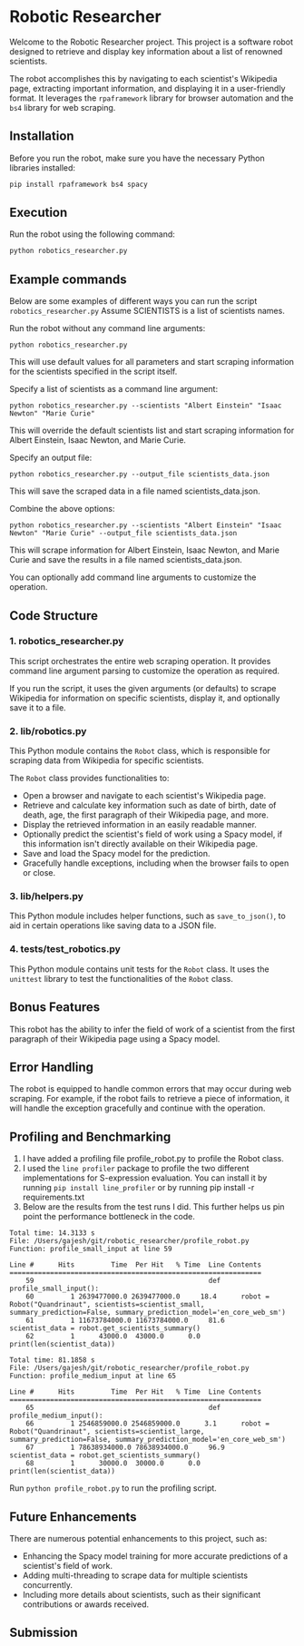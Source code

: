 # Robotic Researcher

Welcome to the Robotic Researcher project. This project is a software robot designed to retrieve and display key information about a list of renowned scientists.

The robot accomplishes this by navigating to each scientist's Wikipedia page, extracting important information, and displaying it in a user-friendly format. It leverages the `rpaframework` library for browser automation and the `bs4` library for web scraping.

## Installation

Before you run the robot, make sure you have the necessary Python libraries installed:

```bash
pip install rpaframework bs4 spacy
```

## Execution

Run the robot using the following command:

```bash
python robotics_researcher.py
```

## Example commands
Below are some examples of different ways you can run the script `robotics_researcher.py` Assume SCIENTISTS is a list of scientists names.

Run the robot without any command line arguments:
```
python robotics_researcher.py
```
This will use default values for all parameters and start scraping information for the scientists specified in the script itself.

Specify a list of scientists as a command line argument:
```
python robotics_researcher.py --scientists "Albert Einstein" "Isaac Newton" "Marie Curie"
```

This will override the default scientists list and start scraping information for Albert Einstein, Isaac Newton, and Marie Curie.

Specify an output file:
```
python robotics_researcher.py --output_file scientists_data.json
```
This will save the scraped data in a file named scientists_data.json.

Combine the above options:
``` 
python robotics_researcher.py --scientists "Albert Einstein" "Isaac Newton" "Marie Curie" --output_file scientists_data.json
```
This will scrape information for Albert Einstein, Isaac Newton, and Marie Curie and save the results in a file named scientists_data.json.

You can optionally add command line arguments to customize the operation.

## Code Structure

### 1. robotics_researcher.py

This script orchestrates the entire web scraping operation. It provides command line argument parsing to customize the operation as required. 

If you run the script, it uses the given arguments (or defaults) to scrape Wikipedia for information on specific scientists, display it, and optionally save it to a file.

### 2. lib/robotics.py

This Python module contains the `Robot` class, which is responsible for scraping data from Wikipedia for specific scientists. 

The `Robot` class provides functionalities to:

- Open a browser and navigate to each scientist's Wikipedia page.
- Retrieve and calculate key information such as date of birth, date of death, age, the first paragraph of their Wikipedia page, and more.
- Display the retrieved information in an easily readable manner.
- Optionally predict the scientist's field of work using a Spacy model, if this information isn't directly available on their Wikipedia page.
- Save and load the Spacy model for the prediction.
- Gracefully handle exceptions, including when the browser fails to open or close.

### 3. lib/helpers.py

This Python module includes helper functions, such as `save_to_json()`, to aid in certain operations like saving data to a JSON file.

### 4. tests/test_robotics.py

This Python module contains unit tests for the `Robot` class. It uses the `unittest` library to test the functionalities of the `Robot` class.

## Bonus Features

This robot has the ability to infer the field of work of a scientist from the first paragraph of their Wikipedia page using a Spacy model.

## Error Handling

The robot is equipped to handle common errors that may occur during web scraping. For example, if the robot fails to retrieve a piece of information, it will handle the exception gracefully and continue with the operation.

## Profiling and Benchmarking
1. I have added a profiling file profile_robot.py to profile the Robot class.
2. I used the `line profiler` package to profile the two different implementations for S-expression evaluation. You can install it by running `pip install line_profiler` or by running pip install -r requirements.txt
3. Below are the results from the test runs I did. This further helps us pin point the performance bottleneck in the code.

```
Total time: 14.3133 s
File: /Users/gajesh/git/robotic_researcher/profile_robot.py
Function: profile_small_input at line 59

Line #      Hits         Time  Per Hit   % Time  Line Contents
==============================================================
    59                                           def profile_small_input():
    60         1 2639477000.0 2639477000.0     18.4      robot = Robot("Quandrinaut", scientists=scientist_small, summary_prediction=False, summary_prediction_model='en_core_web_sm')
    61         1 11673784000.0 11673784000.0     81.6      scientist_data = robot.get_scientists_summary()
    62         1      43000.0  43000.0      0.0      print(len(scientist_data))

Total time: 81.1858 s
File: /Users/gajesh/git/robotic_researcher/profile_robot.py
Function: profile_medium_input at line 65

Line #      Hits         Time  Per Hit   % Time  Line Contents
==============================================================
    65                                           def profile_medium_input():
    66         1 2546859000.0 2546859000.0      3.1      robot = Robot("Quandrinaut", scientists=scientist_large, summary_prediction=False, summary_prediction_model='en_core_web_sm')
    67         1 78638934000.0 78638934000.0     96.9      scientist_data = robot.get_scientists_summary()
    68         1      30000.0  30000.0      0.0      print(len(scientist_data))
```

Run `python profile_robot.py` to run the profiling script.

## Future Enhancements

There are numerous potential enhancements to this project, such as:

- Enhancing the Spacy model training for more accurate predictions of a scientist's field of work.
- Adding multi-threading to scrape data for multiple scientists concurrently.
- Including more details about scientists, such as their significant contributions or awards received.

## Submission

